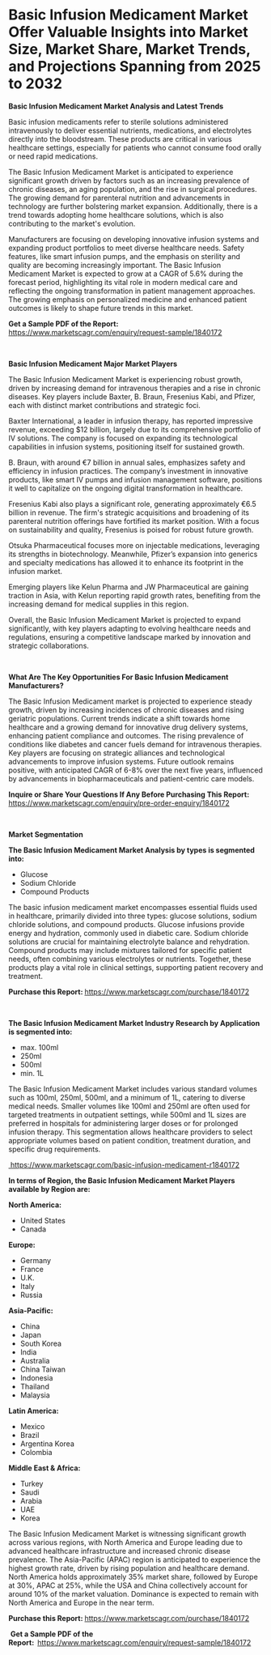 <p><h1>Basic Infusion Medicament Market Offer Valuable Insights into Market Size, Market Share, Market Trends, and Projections Spanning from 2025 to 2032</h1></p><p><strong>Basic Infusion Medicament Market Analysis and Latest Trends</strong></p>
<p><p>Basic infusion medicaments refer to sterile solutions administered intravenously to deliver essential nutrients, medications, and electrolytes directly into the bloodstream. These products are critical in various healthcare settings, especially for patients who cannot consume food orally or need rapid medications.</p><p>The Basic Infusion Medicament Market is anticipated to experience significant growth driven by factors such as an increasing prevalence of chronic diseases, an aging population, and the rise in surgical procedures. The growing demand for parenteral nutrition and advancements in technology are further bolstering market expansion. Additionally, there is a trend towards adopting home healthcare solutions, which is also contributing to the market's evolution.</p><p>Manufacturers are focusing on developing innovative infusion systems and expanding product portfolios to meet diverse healthcare needs. Safety features, like smart infusion pumps, and the emphasis on sterility and quality are becoming increasingly important. The Basic Infusion Medicament Market is expected to grow at a CAGR of 5.6% during the forecast period, highlighting its vital role in modern medical care and reflecting the ongoing transformation in patient management approaches. The growing emphasis on personalized medicine and enhanced patient outcomes is likely to shape future trends in this market.</p></p>
<p><strong>Get a Sample PDF of the Report:&nbsp;</strong> <a href="https://www.marketscagr.com/enquiry/request-sample/1840172?utm_campaign=3216&utm_medium=2&utm_source=Github&utm_content=ia&utm_term=19042025&utm_id=basic-infusion-medicament">https://www.marketscagr.com/enquiry/request-sample/1840172</a></p>
<p>&nbsp;</p>
<p><strong>Basic Infusion Medicament Major Market Players</strong></p>
<p><p>The Basic Infusion Medicament Market is experiencing robust growth, driven by increasing demand for intravenous therapies and a rise in chronic diseases. Key players include Baxter, B. Braun, Fresenius Kabi, and Pfizer, each with distinct market contributions and strategic foci.</p><p>Baxter International, a leader in infusion therapy, has reported impressive revenue, exceeding $12 billion, largely due to its comprehensive portfolio of IV solutions. The company is focused on expanding its technological capabilities in infusion systems, positioning itself for sustained growth.</p><p>B. Braun, with around €7 billion in annual sales, emphasizes safety and efficiency in infusion practices. The company’s investment in innovative products, like smart IV pumps and infusion management software, positions it well to capitalize on the ongoing digital transformation in healthcare.</p><p>Fresenius Kabi also plays a significant role, generating approximately €6.5 billion in revenue. The firm's strategic acquisitions and broadening of its parenteral nutrition offerings have fortified its market position. With a focus on sustainability and quality, Fresenius is poised for robust future growth.</p><p>Otsuka Pharmaceutical focuses more on injectable medications, leveraging its strengths in biotechnology. Meanwhile, Pfizer’s expansion into generics and specialty medications has allowed it to enhance its footprint in the infusion market.</p><p>Emerging players like Kelun Pharma and JW Pharmaceutical are gaining traction in Asia, with Kelun reporting rapid growth rates, benefiting from the increasing demand for medical supplies in this region.</p><p>Overall, the Basic Infusion Medicament Market is projected to expand significantly, with key players adapting to evolving healthcare needs and regulations, ensuring a competitive landscape marked by innovation and strategic collaborations.</p></p>
<p>&nbsp;</p>
<p><strong>What Are The Key Opportunities For Basic Infusion Medicament Manufacturers?</strong></p>
<p><p>The Basic Infusion Medicament market is projected to experience steady growth, driven by increasing incidences of chronic diseases and rising geriatric populations. Current trends indicate a shift towards home healthcare and a growing demand for innovative drug delivery systems, enhancing patient compliance and outcomes. The rising prevalence of conditions like diabetes and cancer fuels demand for intravenous therapies. Key players are focusing on strategic alliances and technological advancements to improve infusion systems. Future outlook remains positive, with anticipated CAGR of 6-8% over the next five years, influenced by advancements in biopharmaceuticals and patient-centric care models.</p></p>
<p><strong>Inquire or Share Your Questions If Any Before Purchasing This Report:</strong> <a href="https://www.marketscagr.com/enquiry/pre-order-enquiry/1840172?utm_campaign=3216&utm_medium=2&utm_source=Github&utm_content=ia&utm_term=19042025&utm_id=basic-infusion-medicament">https://www.marketscagr.com/enquiry/pre-order-enquiry/1840172</a></p>
<p>&nbsp;</p>
<p><strong>Market Segmentation</strong></p>
<p><strong>The Basic Infusion Medicament Market Analysis by types is segmented into:</strong></p>
<p><ul><li>Glucose</li><li>Sodium Chloride</li><li>Compound Products</li></ul></p>
<p><p>The basic infusion medicament market encompasses essential fluids used in healthcare, primarily divided into three types: glucose solutions, sodium chloride solutions, and compound products. Glucose infusions provide energy and hydration, commonly used in diabetic care. Sodium chloride solutions are crucial for maintaining electrolyte balance and rehydration. Compound products may include mixtures tailored for specific patient needs, often combining various electrolytes or nutrients. Together, these products play a vital role in clinical settings, supporting patient recovery and treatment.</p></p>
<p><strong>Purchase this Report:&nbsp;</strong><a href="https://www.marketscagr.com/purchase/1840172?utm_campaign=3216&utm_medium=2&utm_source=Github&utm_content=ia&utm_term=19042025&utm_id=basic-infusion-medicament">https://www.marketscagr.com/purchase/1840172</a></p>
<p>&nbsp;</p>
<p><strong>The Basic Infusion Medicament Market Industry Research by Application is segmented into:</strong></p>
<p><ul><li>max. 100ml</li><li>250ml</li><li>500ml</li><li>min. 1L</li></ul></p>
<p><p>The Basic Infusion Medicament Market includes various standard volumes such as 100ml, 250ml, 500ml, and a minimum of 1L, catering to diverse medical needs. Smaller volumes like 100ml and 250ml are often used for targeted treatments in outpatient settings, while 500ml and 1L sizes are preferred in hospitals for administering larger doses or for prolonged infusion therapy. This segmentation allows healthcare providers to select appropriate volumes based on patient condition, treatment duration, and specific drug requirements.</p></p>
<p><a href="https://www.marketscagr.com/basic-infusion-medicament-r1840172?utm_campaign=3216&utm_medium=2&utm_source=Github&utm_content=ia&utm_term=19042025&utm_id=basic-infusion-medicament">&nbsp;https://www.marketscagr.com/basic-infusion-medicament-r1840172</a></p>
<p><strong>In terms of Region, the Basic Infusion Medicament Market Players available by Region are:</strong></p>
<p>
    <p> <strong> North America: </strong>
        <ul>
            <li>United States</li>
            <li>Canada</li>
        </ul>
        </p> 
    <p> <strong> Europe: </strong>
        <ul>
            <li>Germany</li>
            <li>France</li>
            <li>U.K.</li>
            <li>Italy</li>
            <li>Russia</li>
        </ul>
        </p> 
    <p> <strong> Asia-Pacific: </strong>
        <ul>
            <li>China</li>
            <li>Japan</li>
            <li>South Korea</li>
            <li>India</li>
            <li>Australia</li>
            <li>China Taiwan</li>
            <li>Indonesia</li>
            <li>Thailand</li>
            <li>Malaysia</li>
        </ul>
        </p> 
    <p> <strong> Latin America: </strong>
        <ul>
            <li>Mexico</li>
            <li>Brazil</li>
            <li>Argentina Korea</li>
            <li>Colombia</li>
        </ul>
        </p> 
    <p> <strong> Middle East & Africa: </strong>
        <ul>
            <li>Turkey</li>
            <li>Saudi</li>
            <li>Arabia</li>
            <li>UAE</li>
            <li>Korea</li>
        </ul>
    </p>
    </p>
<p><p>The Basic Infusion Medicament Market is witnessing significant growth across various regions, with North America and Europe leading due to advanced healthcare infrastructure and increased chronic disease prevalence. The Asia-Pacific (APAC) region is anticipated to experience the highest growth rate, driven by rising population and healthcare demand. North America holds approximately 35% market share, followed by Europe at 30%, APAC at 25%, while the USA and China collectively account for around 10% of the market valuation. Dominance is expected to remain with North America and Europe in the near term.</p></p>
<p><strong>Purchase this Report: </strong><a href="https://www.marketscagr.com/purchase/1840172?utm_campaign=3216&utm_medium=2&utm_source=Github&utm_content=ia&utm_term=19042025&utm_id=basic-infusion-medicament">https://www.marketscagr.com/purchase/1840172</a></p>
<p>&nbsp;<strong>Get a Sample PDF of the Report:&nbsp;&nbsp;</strong><a href="https://www.marketscagr.com/enquiry/request-sample/1840172?utm_campaign=3216&utm_medium=2&utm_source=Github&utm_content=ia&utm_term=19042025&utm_id=basic-infusion-medicament">https://www.marketscagr.com/enquiry/request-sample/1840172</a></p>
<p><strong></strong></p>
<p><p></p><p></p><p></p></p>